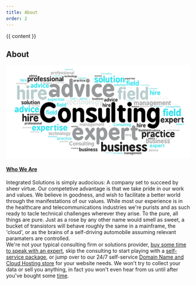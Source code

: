 ```yaml
---
title: About
order: 2
---
```


{{ content }}


<!-- Start About area -->
<div id="about" class="about-area area-padding">
    <div class="container">
        <div class="row">
            <div class="col-md-12 col-sm-12 col-xs-12">
                <div class="section-headline text-center">
                    <h2>About</h2>
                </div>
            </div>
        </div>
        <div class="row">
            <!-- single-well start-->
            <div class="col-md-6 col-sm-6 col-xs-12">
                <div class="well-left">
                    <div class="single-well">
                        <a href="#">
                            <img src="img/about/1.png" alt="">
                        </a>
                    </div>
                </div>
            </div>
            <!-- single-well end-->
            <div class="col-md-6 col-sm-6 col-xs-12">
                <div class="well-middle">
                    <div class="single-well">
                        <a href="#">
                        <h4 class="sec-head">Who We Are</h4>
                        </a>
                        <p>
                            Integrated Solutions is simply audocious: A company set to succeed by sheer virtue. 
                            Our competetive advantage is that we take pride in our work and values. 
                            We believe in goodness, and wish to facilitate a better world through the manifestations of our values.
                            While most our experience is in the healthcare and telecommunications industries we're purists and as such ready to tacle technical challenges wherever they arise. 
                            To the pure, all things are pure. Just as a rose by any other name would smell as sweet, 
                            a bucket of transistors will behave roughly the same in a mainframe, the 'cloud', or as the brains of a self-driving automobile assuming relevant paramaters are controlled.</br>
                            We're not your typical consulting firm or solutions provider, <a href="https://link.waveapps.com/rn8j9w-jh4qyj">buy some time to speak with an expert</a>, 
                            skip the consulting to start playing with a <a href="https://link.waveapps.com/5uv7c7-yftq6g">self-service package</a>, 
                            or jump over to our 24/7 self-service <a href="https://sdxdomains.com">Domain Name and Cloud Hosting store</a> for your website needs. 
                            We won't try to collect your data or sell you anything, in fact you won't even hear from us until after you've bought some <a href="https://link.waveapps.com/rn8j9w-jh4qyj">time</a>.
                        </p>
                    </div>
                </div>
            </div>
            <!-- End col-->
        </div>
    </div>
</div>
<!-- End About area -->